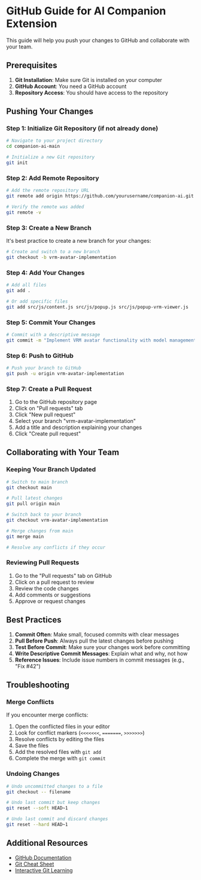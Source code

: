 # GitHub Guide for AI Companion Extension

This guide will help you push your changes to GitHub and collaborate with your team.

## Prerequisites

1. **Git Installation**: Make sure Git is installed on your computer
2. **GitHub Account**: You need a GitHub account
3. **Repository Access**: You should have access to the repository

## Pushing Your Changes

### Step 1: Initialize Git Repository (if not already done)

```bash
# Navigate to your project directory
cd companion-ai-main

# Initialize a new Git repository
git init
```

### Step 2: Add Remote Repository

```bash
# Add the remote repository URL
git remote add origin https://github.com/yourusername/companion-ai.git

# Verify the remote was added
git remote -v
```

### Step 3: Create a New Branch

It's best practice to create a new branch for your changes:

```bash
# Create and switch to a new branch
git checkout -b vrm-avatar-implementation
```

### Step 4: Add Your Changes

```bash
# Add all files
git add .

# Or add specific files
git add src/js/content.js src/js/popup.js src/js/popup-vrm-viewer.js
```

### Step 5: Commit Your Changes

```bash
# Commit with a descriptive message
git commit -m "Implement VRM avatar functionality with model management"
```

### Step 6: Push to GitHub

```bash
# Push your branch to GitHub
git push -u origin vrm-avatar-implementation
```

### Step 7: Create a Pull Request

1. Go to the GitHub repository page
2. Click on "Pull requests" tab
3. Click "New pull request"
4. Select your branch "vrm-avatar-implementation"
5. Add a title and description explaining your changes
6. Click "Create pull request"

## Collaborating with Your Team

### Keeping Your Branch Updated

```bash
# Switch to main branch
git checkout main

# Pull latest changes
git pull origin main

# Switch back to your branch
git checkout vrm-avatar-implementation

# Merge changes from main
git merge main

# Resolve any conflicts if they occur
```

### Reviewing Pull Requests

1. Go to the "Pull requests" tab on GitHub
2. Click on a pull request to review
3. Review the code changes
4. Add comments or suggestions
5. Approve or request changes

## Best Practices

1. **Commit Often**: Make small, focused commits with clear messages
2. **Pull Before Push**: Always pull the latest changes before pushing
3. **Test Before Commit**: Make sure your changes work before committing
4. **Write Descriptive Commit Messages**: Explain what and why, not how
5. **Reference Issues**: Include issue numbers in commit messages (e.g., "Fix #42")

## Troubleshooting

### Merge Conflicts

If you encounter merge conflicts:

1. Open the conflicted files in your editor
2. Look for conflict markers (`<<<<<<<`, `=======`, `>>>>>>>`)
3. Resolve conflicts by editing the files
4. Save the files
5. Add the resolved files with `git add`
6. Complete the merge with `git commit`

### Undoing Changes

```bash
# Undo uncommitted changes to a file
git checkout -- filename

# Undo last commit but keep changes
git reset --soft HEAD~1

# Undo last commit and discard changes
git reset --hard HEAD~1
```

## Additional Resources

- [GitHub Documentation](https://docs.github.com/en)
- [Git Cheat Sheet](https://education.github.com/git-cheat-sheet-education.pdf)
- [Interactive Git Learning](https://learngitbranching.js.org/) 